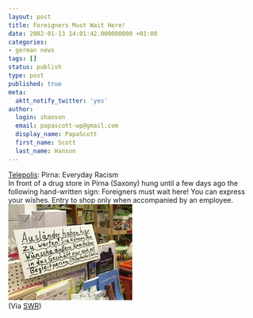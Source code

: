 ```yaml
---
layout: post
title: Foreigners Must Wait Here!
date: 2002-01-13 14:01:42.000000000 +01:00
categories:
- german news
tags: []
status: publish
type: post
published: true
meta:
  aktt_notify_twitter: 'yes'
author:
  login: shanson
  email: papascott-wp@gmail.com
  display_name: PapaScott
  first_name: Scott
  last_name: Hanson
---
```

<p><a href="http://www.heise.de/tp/deutsch/inhalt/co/11556/1.html">Telepolis</a>: Pirna: Everyday Racism<br />
In front of a drug store in Pirna (Saxony) hung until a few days ago the following hand-written sign: Foreigners must wait here! You can express your wishes. Entry to shop only when accompanied by an employee.<br />
<img src="/wordpress/wp-content/uploads/2002/01/11556_1.jpg" width="250" height="193" alt="Pirna" /><br />
(Via <a href="http://www.schockwellenreiter.de/2002/01/13.html">SWR</a>)</p>
